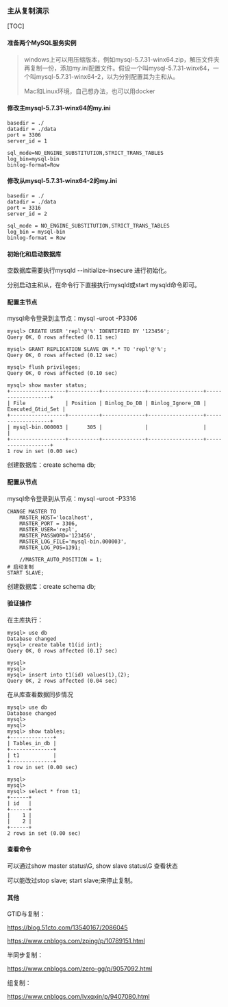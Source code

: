 ### 主从复制演示

[TOC]

#### 准备两个MySQL服务实例

> windows上可以用压缩版本，例如mysql-5.7.31-winx64.zip，解压文件夹再复制一份，添加my.ini配置文件。假设一个叫mysql-5.7.31-winx64，一个叫mysql-5.7.31-winx64-2，以为分别配置其为主和从。
>
> Mac和Linux环境，自己想办法，也可以用docker

#### 修改主mysql-5.7.31-winx64的my.ini

```
basedir = ./
datadir = ./data
port = 3306
server_id = 1

sql_mode=NO_ENGINE_SUBSTITUTION,STRICT_TRANS_TABLES 
log_bin=mysql-bin
binlog-format=Row
```



#### 修改从mysql-5.7.31-winx64-2的my.ini

```
basedir = ./
datadir = ./data
port = 3316
server_id = 2

sql_mode = NO_ENGINE_SUBSTITUTION,STRICT_TRANS_TABLES 
log_bin = mysql-bin
binlog-format = Row
```



#### 初始化和启动数据库

空数据库需要执行mysqld --initialize-insecure 进行初始化。

分别启动主和从，在命令行下直接执行mysqld或start mysqld命令即可。



#### 配置主节点

mysql命令登录到主节点：mysql -uroot -P3306

```
mysql> CREATE USER 'repl'@'%' IDENTIFIED BY '123456';
Query OK, 0 rows affected (0.11 sec)

mysql> GRANT REPLICATION SLAVE ON *.* TO 'repl'@'%';
Query OK, 0 rows affected (0.12 sec)

mysql> flush privileges;
Query OK, 0 rows affected (0.10 sec)

mysql> show master status;
+------------------+----------+--------------+------------------+-------------------+
| File             | Position | Binlog_Do_DB | Binlog_Ignore_DB | Executed_Gtid_Set |
+------------------+----------+--------------+------------------+-------------------+
| mysql-bin.000003 |      305 |              |                  |                   |
+------------------+----------+--------------+------------------+-------------------+
1 row in set (0.00 sec)
```

创建数据库：create schema db;



#### 配置从节点

mysql命令登录到从节点：mysql -uroot -P3316

```
CHANGE MASTER TO
    MASTER_HOST='localhost',  
    MASTER_PORT = 3306,
    MASTER_USER='repl',      
    MASTER_PASSWORD='123456',   
    MASTER_LOG_FILE='mysql-bin.000003',
    MASTER_LOG_POS=1391;
    
    //MASTER_AUTO_POSITION = 1;
# 启动复制
START SLAVE;
```

创建数据库：create schema db;



#### 验证操作

在主库执行：

```
mysql> use db
Database changed
mysql> create table t1(id int);
Query OK, 0 rows affected (0.17 sec)

mysql>
mysql>
mysql> insert into t1(id) values(1),(2);
Query OK, 2 rows affected (0.04 sec)
```



在从库查看数据同步情况

```
mysql> use db
Database changed
mysql>
mysql>
mysql> show tables;
+--------------+
| Tables_in_db |
+--------------+
| t1           |
+--------------+
1 row in set (0.00 sec)

mysql>
mysql>
mysql> select * from t1;
+------+
| id   |
+------+
|    1 |
|    2 |
+------+
2 rows in set (0.00 sec)
```



#### 查看命令

可以通过show master status\G, show slave status\G 查看状态

可以能改过stop slave; start slave;来停止复制。



#### 其他

GTID与复制：

https://blog.51cto.com/13540167/2086045

https://www.cnblogs.com/zping/p/10789151.html

半同步复制：

https://www.cnblogs.com/zero-gg/p/9057092.html

组复制：

https://www.cnblogs.com/lvxqxin/p/9407080.html
